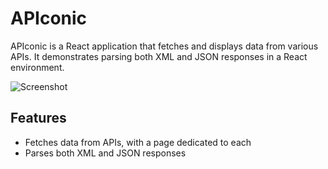 # APIconic

APIconic is a React application that fetches and displays data from various APIs. It demonstrates parsing both XML and JSON responses in a React environment.

![Screenshot](screenshot.png)

## Features

- Fetches data from APIs, with a page dedicated to each
- Parses both XML and JSON responses
